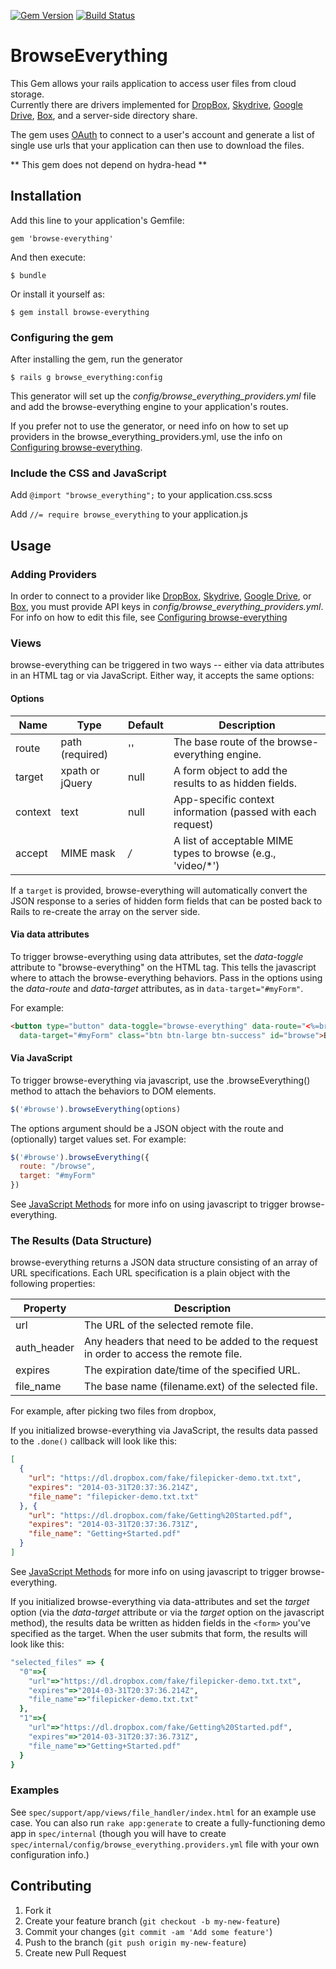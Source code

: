 [![Gem Version](https://badge.fury.io/rb/browse-everything.png)](http://badge.fury.io/rb/browse-everything)
[![Build Status](https://travis-ci.org/projecthydra/browse-everything.png?branch=master)](https://travis-ci.org/projecthydra/browse-everything)

# BrowseEverything

This Gem allows your rails application to access user files from cloud storage.  
Currently there are drivers implemented for [DropBox](http://www.dropbox.com), 
[Skydrive](https://skydrive.live.com/), [Google Drive](http://drive.google.com), 
[Box](http://www.box.com), and a server-side directory share.

The gem uses [OAuth](http://oauth.net/) to connect to a user's account and 
generate a list of single use urls that your application can then use to 
download the files.

** This gem does not depend on hydra-head **

## Installation

Add this line to your application's Gemfile:

    gem 'browse-everything'

And then execute:

    $ bundle

Or install it yourself as:

    $ gem install browse-everything
   
### Configuring the gem
 
After installing the gem, run the generator

    $ rails g browse_everything:config
    
This generator will set up the _config/browse_everything_providers.yml_ file and add the browse-everything engine to your application's routes.

If you prefer not to use the generator, or need info on how to set up providers in the browse_everything_providers.yml, use the info on [Configuring browse-everything](https://github.com/projecthydra/browse-everything/wiki/Configuring-browse-everything).  

### Include the CSS and JavaScript 

Add `@import "browse_everything";` to your application.css.scss

Add `//= require browse_everything` to your application.js

## Usage

### Adding Providers
In order to connect to a provider like [DropBox](http://www.dropbox.com), 
[Skydrive](https://skydrive.live.com/), [Google Drive](http://drive.google.com), or
[Box](http://www.box.com), you must provide API keys in _config/browse_everything_providers.yml_.  For info on how to edit this file, see [Configuring browse-everything](https://github.com/projecthydra/browse-everything/wiki/Configuring-browse-everything)

### Views

browse-everything can be triggered in two ways -- either via data attributes in an HTML tag or via JavaScript.  Either way, it accepts the same options:

#### Options


| Name            | Type            | Default         | Description                                                    |
|-----------------|-----------------|-----------------|----------------------------------------------------------------|
| route           | path (required) | ''              | The base route of the browse-everything engine.                |
| target          | xpath or jQuery | null            | A form object to add the results to as hidden fields.          |
| context         | text            | null            | App-specific context information (passed with each request)    |
| accept          | MIME mask       | */*             | A list of acceptable MIME types to browse (e.g., 'video/*')    |

If a `target` is provided, browse-everything will automatically convert the JSON response to a series of hidden form fields
that can be posted back to Rails to re-create the array on the server side.


#### Via data attributes

To trigger browse-everything using data attributes, set the _data-toggle_ attribute to "browse-everything" on the HTML tag.  This tells the javascript where to attach the browse-everything behaviors. Pass in the options using the _data-route_ and _data-target_ attributes, as in `data-target="#myForm"`.

For example:

```html
<button type="button" data-toggle="browse-everything" data-route="<%=browse_everything_engine.root_path%>" 
  data-target="#myForm" class="btn btn-large btn-success" id="browse">Browse!</button>
```

#### Via JavaScript

To trigger browse-everything via javascript, use the .browseEverything() method to attach the behaviors to DOM elements. 

```javascript
$('#browse').browseEverything(options)
```

The options argument should be a JSON object with the route and (optionally) target values set.  For example:
```javascript
$('#browse').browseEverything({
  route: "/browse",
  target: "#myForm"
})
```

See [JavaScript Methods](https://github.com/projecthydra/browse-everything/wiki/JavaScript-Methods) for more info on using javascript to trigger browse-everything.


### The Results (Data Structure) 

browse-everything returns a JSON data structure consisting of an array of URL specifications. Each URL specification
is a plain object with the following properties:

| Property           | Description                                                                          |
|--------------------|--------------------------------------------------------------------------------------|
| url                | The URL of the selected remote file.                                                 |
| auth_header        | Any headers that need to be added to the request in order to access the remote file. |
| expires            | The expiration date/time of the specified URL.                                       |
| file_name          | The base name (filename.ext) of the selected file.                                   |

For example, after picking two files from dropbox, 

If you initialized browse-everything via JavaScript, the results data passed to the `.done()` callback will look like this:
```json
[
  {
    "url": "https://dl.dropbox.com/fake/filepicker-demo.txt.txt",
    "expires": "2014-03-31T20:37:36.214Z",
    "file_name": "filepicker-demo.txt.txt"
  }, {
    "url": "https://dl.dropbox.com/fake/Getting%20Started.pdf",
    "expires": "2014-03-31T20:37:36.731Z",
    "file_name": "Getting+Started.pdf"
  }
]
```
See [JavaScript Methods](https://github.com/projecthydra/browse-everything/wiki/JavaScript-Methods) for more info on using javascript to trigger browse-everything. 

If you initialized browse-everything via data-attributes and set the _target_ option (via the _data-target_ attribute or via the _target_ option on the javascript method), the results data be written as hidden fields in the `<form>` you've specified as the target.  When the user submits that form, the results will look like this:
```ruby
"selected_files" => {
  "0"=>{
    "url"=>"https://dl.dropbox.com/fake/filepicker-demo.txt.txt", 
    "expires"=>"2014-03-31T20:37:36.214Z", 
    "file_name"=>"filepicker-demo.txt.txt"
  }, 
  "1"=>{
    "url"=>"https://dl.dropbox.com/fake/Getting%20Started.pdf", 
    "expires"=>"2014-03-31T20:37:36.731Z", 
    "file_name"=>"Getting+Started.pdf"
  }
}
```

### Examples

See `spec/support/app/views/file_handler/index.html` for an example use case. You can also run `rake app:generate` to
create a fully-functioning demo app in `spec/internal` (though you will have to create 
`spec/internal/config/browse_everything.providers.yml` file with your own configuration info.)

## Contributing

1. Fork it
2. Create your feature branch (`git checkout -b my-new-feature`)
3. Commit your changes (`git commit -am 'Add some feature'`)
4. Push to the branch (`git push origin my-new-feature`)
5. Create new Pull Request
